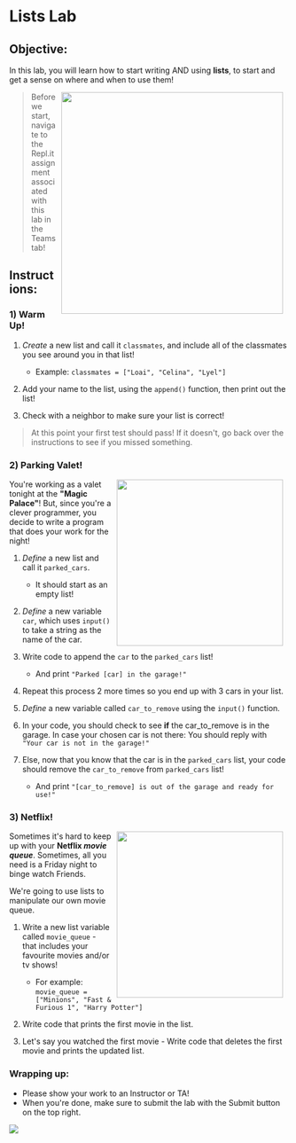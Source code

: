 # Lists Lab

## Objective: 
In this lab, you will learn how to start writing AND using **lists**, to start and get a sense on where and when to use them!

<img src="lists.gif" align="right" hspace="10" width="400">


> Before we start, navigate to the Repl.it assignment associated with this lab in the Teams tab!

## Instructions:

### 1) Warm Up!
1. *Create* a new list and call it `classmates`, and include all of the classmates you see around you in that list!
    - Example: `classmates = ["Loai", "Celina", "Lyel"]`

2. Add your name to the list, using the `append()` function, then print out the list!

3. Check with a neighbor to make sure your list is correct!

> At this point your first test should pass! If it doesn't, go back over the instructions to see if you missed something.

### 2) Parking Valet!
<img src="https://media2.giphy.com/media/26tk0T3cxwc4yFvK8/source.gif" align="right" hspace="10" width="300">

You're working as a valet tonight at the **"Magic Palace"**! But, since you're a clever programmer, you decide to write a program that does your work for the night!  

1. *Define* a new list and call it `parked_cars`.
    - It should start as an empty list!

2. *Define* a new variable `car`, which uses `input()` to take a string as the name of the car.

3. Write code to append the `car` to the `parked_cars` list!
    - And print `"Parked [car] in the garage!"`

4. Repeat this process 2 more times so you end up with 3 cars in your list.

5. *Define* a new variable called `car_to_remove` using the `input()` function.

6. In your code, you should check to see **if** the car_to_remove is in the garage. In case your chosen car is not there: You should reply with `"Your car is not in the garage!"`

7. Else, now that you know that the car is in the `parked_cars` list, your code should remove the `car_to_remove` from `parked_cars` list!
    - And print `"[car_to_remove] is out of the garage and ready for use!"`



### 3) Netflix!

<img src="https://s3.amazonaws.com/after-school-assets/netflix-queue.jpg" align="right" hspace="10" width="300">

Sometimes it's hard to keep up with your **Netflix *movie queue***. Sometimes, all you need is a Friday night to binge watch Friends.

We're going to use lists to manipulate our own movie queue.

1. Write a new list variable called `movie_queue` - that includes your favourite movies and/or tv shows!
    - For example: `movie_queue = ["Minions", "Fast & Furious 1", "Harry Potter"]`

2. Write code that prints the first movie in the list.

3. Let's say you watched the first movie - Write code that deletes the first movie and prints the updated list. 


### Wrapping up:
- Please show your work to an Instructor or TA!
- When you're done, make sure to submit the lab with the Submit button on the top right.

<!-- 

Run the test.
- If it passes:
    - When you're done, make sure to submit the lab with the `Submit` button on the top right.
- If it fails:
    - Review the lab to see if you missed any steps. You need to follow the steps _exactly_ to pass.
    - If you have questions, ask a classmate, or call over an Instructor or TA!
-->
[![](https://camo.githubusercontent.com/2f9feb41e6febba197c32171bba0924fe0b0123a/687474703a2f2f312e62702e626c6f6773706f742e636f6d2f2d4844492d58694c697264382f546f614a736568535930492f414141414141414142736f2f5848584f555f71444b336b2f73313630302f506172726f742b46756e6e792b50696374757265735f312e6a7067)]()



